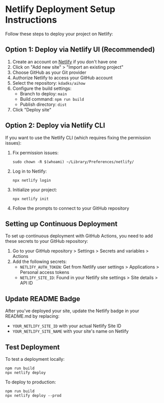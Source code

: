 # Netlify Deployment Setup Instructions

Follow these steps to deploy your project on Netlify:

## Option 1: Deploy via Netlify UI (Recommended)

1. Create an account on [Netlify](https://app.netlify.com/) if you don't have one
2. Click on "Add new site" > "Import an existing project"
3. Choose GitHub as your Git provider
4. Authorize Netlify to access your GitHub account
5. Select the repository: `kdadks/aihow`
6. Configure the build settings:
   - Branch to deploy: `main`
   - Build command: `npm run build`
   - Publish directory: `dist`
7. Click "Deploy site"

## Option 2: Deploy via Netlify CLI

If you want to use the Netlify CLI (which requires fixing the permission issues):

1. Fix permission issues:
   ```
   sudo chown -R $(whoami) ~/Library/Preferences/netlify/
   ```
2. Log in to Netlify:
   ```
   npx netlify login
   ```
3. Initialize your project:
   ```
   npx netlify init
   ```
4. Follow the prompts to connect to your GitHub repository

## Setting up Continuous Deployment

To set up continuous deployment with GitHub Actions, you need to add these secrets to your GitHub repository:

1. Go to your GitHub repository > Settings > Secrets and variables > Actions
2. Add the following secrets:
   - `NETLIFY_AUTH_TOKEN`: Get from Netlify user settings > Applications > Personal access tokens
   - `NETLIFY_SITE_ID`: Found in your Netlify site settings > Site details > API ID

## Update README Badge

After you've deployed your site, update the Netlify badge in your README.md by replacing:
- `YOUR_NETLIFY_SITE_ID` with your actual Netlify Site ID
- `YOUR_NETLIFY_SITE_NAME` with your site's name on Netlify

## Test Deployment

To test a deployment locally:
```
npm run build
npx netlify deploy
```

To deploy to production:
```
npm run build
npx netlify deploy --prod
```
